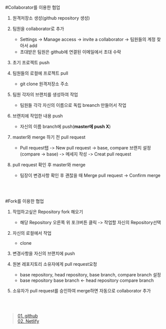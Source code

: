#Collaborator를 이용한 협업
1. 원격저장소 생성(github repository 생성)

2. 팀원을 collaborator로 추가
   * Settings -> Manage access -> invite a collaborator -> 팀원들의 계정 찾아서 add
   * 초대받은 팀원은 github에 연결된 이메일에서 초대 수락
3. 초기 프로젝트 push

4. 팀원들의 로컬에 프로젝트 pull
   * git clone 원격저장소 주소

5. 팀원 각자의 브랜치를 생성하여 작업
   * 팀원들 각각 자신의 이름으로 독립 breanch 만들어서 작업
6. 브랜치에 작업한 내용 push
   * 자신의 이름 branch에 push(**master에 push X**)

7. master와 merge 하기 전 pull request
   * Pull request탭 -> New pull request -> base, compare 브랜치 설정(compare -> base) -> 메세지 작성 -> Creat pull request

8. pull request 확인 후 master와 merge
   * 팀장이 변경사항 확인 후 괜찮을 때 Merge pull request -> Confirm merge

<br><br>

#Fork를 이용한 협업
1. 작업하고싶은 Repository fork 해오기
   * 해당 Repository 오른쪽 위 포크버튼 클릭 -> 작업할 자신의 Repository선택

2. 자신의 로컬에서 작업
   * clone

3. 변경사항을 자신의 브랜치에 push

4. 원본 레포지토리 소유자에게 pull request요청
   * base repository, head repository, base branch, compare branch 설정
   * base repository base branch <- head repository compare branch

5. 소유자가 pull request를 승인하여 merge하면 자동으로 collaborator 추가

<br><br>

>[01. github](./github.md)<br>
[02. Netlify](./Netlify.md)<br>